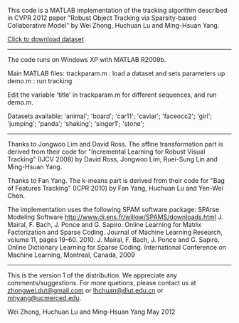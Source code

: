 This code is a MATLAB implementation of the tracking algorithm described in CVPR 2012 paper 
        "Robust Object Tracking via Sparsity-based Collaborative Model" 
               by Wei Zhong, Huchuan Lu and Ming-Hsuan Yang.

[Click to download dataset](https://pan.baidu.com/s/1KhZhcjYkdfxvJNNXTOr0CQ)

***********************************************************************
The code runs on Windows XP with MATLAB R2009b.

Main MATLAB files:
  trackparam.m : load a dataset and sets parameters up
  demo.m : run tracking

Edit the variable 'title' in trackparam.m for different sequences, and run demo.m.

Datasets available:
'animal';
'board';
'car11';
'caviar';
'faceocc2';
'girl';
'jumping';
'panda';
'shaking';
'singer1';
'stone';


***********************************************************************
Thanks to Jongwoo Lim and David Ross. The affine transformation part is derived from their code for "Incremental Learning for Robust Visual Tracking" (IJCV 2008) by David Ross, Jongwoo Lim, Ruei-Sung Lin and Ming-Hsuan Yang.

Thanks to Fan Yang. The k-means part is derived from their code for "Bag of Features Tracking" (ICPR 2010) by Fan Yang, Huchuan Lu and Yen-Wei Chen.

The implementation uses the following SPAM software package: SPArse Modeling Software
http://www.di.ens.fr/willow/SPAMS/downloads.html
J. Mairal, F. Bach, J. Ponce and G. Sapiro. Online Learning for Matrix Factorization and Sparse Coding. Journal of Machine Learning Research, volume 11, pages 19-60. 2010.
J. Mairal, F. Bach, J. Ponce and G. Sapiro. Online Dictionary Learning for Sparse Coding. International Conference on Machine Learning, Montreal, Canada, 2009


***********************************************************************
This is the version 1 of the distribution. We appreciate any comments/suggestions. For more quetions, please contact us at zhongwei.dut@gmail.com or lhchuan@dlut.edu.cn or mhyang@ucmerced.edu.
	
Wei Zhong, Huchuan Lu and Ming-Hsuan Yang 
May 2012
